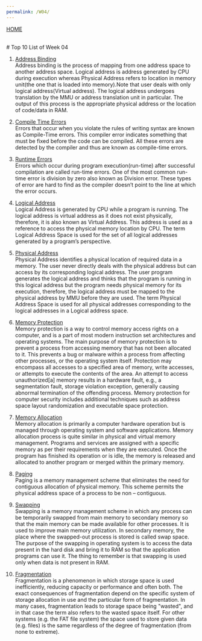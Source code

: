 ```yaml
---
permalink: /W04/
---
```

[HOME](../)

<br>
# Top 10 List of Week 04

1. [Address Binding](https://www.geeksforgeeks.org/mapping-virtual-addresses-to-physical-addresses/) <br>
Address binding is the process of mapping from one address space to another address space. Logical address is address generated by CPU during execution whereas Physical Address refers to location in memory unit(the one that is loaded into memory).Note that user deals with only logical address(Virtual address). The logical address undergoes translation by the MMU or address translation unit in particular. The output of this process is the appropriate physical address or the location of code/data in RAM.

2. [Compile Time Errors](https://www.geeksforgeeks.org/difference-between-compile-time-errors-and-runtime-errors/) <br>
Errors that occur when you violate the rules of writing syntax are known as Compile-Time errors. This compiler error indicates something that must be fixed before the code can be compiled. All these errors are detected by the compiler and thus are known as compile-time errors.

3. [Runtime Errors](https://www.geeksforgeeks.org/difference-between-compile-time-errors-and-runtime-errors/) <br>
Errors which occur during program execution(run-time) after successful compilation are called run-time errors. One of the most common run-time error is division by zero also known as Division error. These types of error are hard to find as the compiler doesn’t point to the line at which the error occurs.

4. [Logical Address](https://www.geeksforgeeks.org/logical-and-physical-address-in-operating-system/) <br>
Logical Address is generated by CPU while a program is running. The logical address is virtual address as it does not exist physically, therefore, it is also known as Virtual Address. This address is used as a reference to access the physical memory location by CPU. The term Logical Address Space is used for the set of all logical addresses generated by a program’s perspective.

5. [Physical Address](https://www.geeksforgeeks.org/logical-and-physical-address-in-operating-system/) <br>
Physical Address identifies a physical location of required data in a memory. The user never directly deals with the physical address but can access by its corresponding logical address. The user program generates the logical address and thinks that the program is running in this logical address but the program needs physical memory for its execution, therefore, the logical address must be mapped to the physical address by MMU before they are used. The term Physical Address Space is used for all physical addresses corresponding to the logical addresses in a Logical address space.

6. [Memory Protection](https://www.wikiwand.com/en/Memory_protection) <br>
Memory protection is a way to control memory access rights on a computer, and is a part of most modern instruction set architectures and operating systems. The main purpose of memory protection is to prevent a process from accessing memory that has not been allocated to it. This prevents a bug or malware within a process from affecting other processes, or the operating system itself. Protection may encompass all accesses to a specified area of memory, write accesses, or attempts to execute the contents of the area. An attempt to access unauthorized[a] memory results in a hardware fault, e.g., a segmentation fault, storage violation exception, generally causing abnormal termination of the offending process. Memory protection for computer security includes additional techniques such as address space layout randomization and executable space protection.

7. [Memory Allocation](https://www.techopedia.com/definition/27492/memory-allocation) <br>
Memory allocation is primarily a computer hardware operation but is managed through operating system and software applications. Memory allocation process is quite similar in physical and virtual memory management. Programs and services are assigned with a specific memory as per their requirements when they are executed. Once the program has finished its operation or is idle, the memory is released and allocated to another program or merged within the primary memory.

8. [Paging](https://www.geeksforgeeks.org/paging-in-operating-system/) <br>
Paging is a memory management scheme that eliminates the need for contiguous allocation of physical memory. This scheme permits the physical address space of a process to be non – contiguous.

9. [Swapping](https://www.javatpoint.com/swapping-in-operating-system) <br>
Swapping is a memory management scheme in which any process can be temporarily swapped from main memory to secondary memory so that the main memory can be made available for other processes. It is used to improve main memory utilization. In secondary memory, the place where the swapped-out process is stored is called swap space. The purpose of the swapping in operating system is to access the data present in the hard disk and bring it to RAM so that the application programs can use it. The thing to remember is that swapping is used only when data is not present in RAM.

10. [Fragmentation](https://en.wikipedia.org/wiki/Fragmentation_(computing)) <br>
Fragmentation is a phenomenon in which storage space is used inefficiently, reducing capacity or performance and often both. The exact consequences of fragmentation depend on the specific system of storage allocation in use and the particular form of fragmentation. In many cases, fragmentation leads to storage space being "wasted", and in that case the term also refers to the wasted space itself. For other systems (e.g. the FAT file system) the space used to store given data (e.g. files) is the same regardless of the degree of fragmentation (from none to extreme).